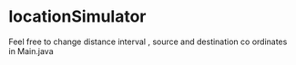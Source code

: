 # locationSimulator

Feel free to change distance interval , source and destination co ordinates in Main.java
